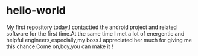 # hello-world
My first repository
today,I contactted the android project and related software for the first time.At the same time I met a lot of energentic and helpful engineers,especially,my boss.I appreciated her much for giving me this chance.Come on,boy,you can make it !
